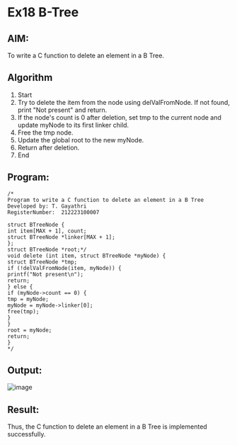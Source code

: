 # Ex18 B-Tree
## AIM:
To write a C function to delete an element in a B Tree.
## Algorithm
1. Start
2. Try to delete the item from the node using delValFromNode. If not found, print "Not present" and return.
3. If the node's count is 0 after deletion, set tmp to the current node and update myNode to its first linker child.
4. Free the tmp node.
5. Update the global root to the new myNode.
6. Return after deletion.
7. End  

## Program:
```
/*
Program to write a C function to delete an element in a B Tree
Developed by: T. Gayathri 
RegisterNumber:  212223100007

struct BTreeNode { 
int item[MAX + 1], count; 
struct BTreeNode *linker[MAX + 1]; 
}; 
struct BTreeNode *root;*/ 
void delete (int item, struct BTreeNode *myNode) { 
struct BTreeNode *tmp; 
if (!delValFromNode(item, myNode)) { 
printf("Not present\n"); 
return; 
} else { 
if (myNode->count == 0) { 
tmp = myNode; 
myNode = myNode->linker[0]; 
free(tmp); 
} 
} 
root = myNode; 
return; 
} 
*/
```

## Output:

![image](https://github.com/user-attachments/assets/9ca2e54b-9b9b-4ea3-b186-f8032182a809)

## Result:
Thus, the C function to delete an element in a B Tree is implemented successfully.
